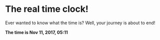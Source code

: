 # The real time clock!

Ever wanted to know what the time is? Well, your journey is about to end!

**The time is Nov 11, 2017, 05:11**